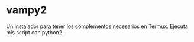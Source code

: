# vampy2
Un instalador para tener los complementos necesarios en Termux. Ejecuta mis script con python2.
